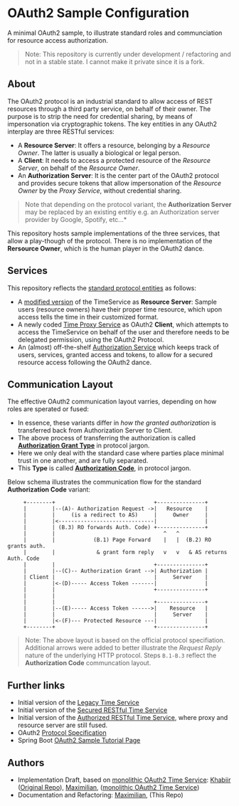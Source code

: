 # OAuth2 Sample Configuration

A minimal OAuth2 sample, to illustrate standard roles and communciation for resource access authorization.

 > Note: This repository is currently under development / refactoring and not in a stable state. I cannot make it private since it is a fork.

## About

The OAuth2 protocol is an industrial standard to allow access of REST resources through a third party service, on behalf of their owner. The purpose is to strip the need for credential sharing, by means of impersonation via cryptographic tokens.
The key entities in any OAuth2 interplay are three RESTful services:

 * A **Resource Server**: It offers a resource, belonging by a *Resource Owner*. The latter is usually a biological or legal person.
 * A **Client**: It needs to access a protected resource of the *Resource Server*, on behalf of the *Resource Owner*.
 * An **Authorization Server**: It is the center part of the OAuth2 protocol and provides secure tokens that allow impersonation of the *Resource Owner* by the *Proxy Service*, without credential sharing.  
 > Note that depending on the protocol variant, the **Authorization Server** may be replaced by an existing entitiy e.g. an Authorization server provider by Google, Spotify, etc...*

This repository hosts sample implementations of the three services, that allow a play-though of the protocol. There is no implementation of the **Rersource Owner**, which is the human player in the OAuth2 dance.

## Services

This repository reflects the [standard protocol entities](#about) as follows:

 * A [modified version](ResourceServer) of the TimeService as **Resource Server**: Sample users (resource owners) have their proper time resource, which upon access tells the time in their customized format.
 * A newly coded [Time Proxy Service](Client) as OAuth2 **Client**, which attempts to access the TimeService on behalf of the user and therefore needs to be delegated permission, using the OAuth2 Protocol.
 * An (almost) off-the-shelf [Authorization Service](AuthorizationServer) which keeps track of users, services, granted access and tokens, to allow for a secured resource access following the OAuth2 dance. 

## Communication Layout

The effective OAuth2 communication layout varries, depending on how roles are sperated or fused:

 * In essence, these variants differ in *how the granted authorization* is transferred back from Authorization Server to Client.
 * The above process of transferring the authorization is called [**Authorization Grant Type**]() in protocol jargon.
 * Here we only deal with the standard case where parties place minimal trust in one another, and are fully separated.  
 * This **Type** is called [**Authorization Code**](https://datatracker.ietf.org/doc/html/rfc6749#section-4.1), in protocol jargon.

Below schema illustrates the communication flow for the standard **Authorization Code** variant:

```
     +--------+                               +---------------+
     |        |--(A)- Authorization Request ->|   Resource    |
     |        |     (is a redirect to AS)     |     Owner     |
     |        |<------------------------------|               |
     |        | (B.3) RO forwards Auth. Code) +---------------+
     |        |                                  ^   ^
     |        |            (B.1) Page Forward    |   |  (B.2) RO grants auth.
     |        |             & grant form reply   v   v   & AS returns Auth. Code
     |        |                               +---------------+
     |        |--(C)-- Authorization Grant -->| Authorization |
     | Client |                               |     Server    |
     |        |<-(D)----- Access Token -------|               |
     |        |                               +---------------+
     |        |
     |        |                               +---------------+
     |        |--(E)----- Access Token ------>|    Resource   |
     |        |                               |     Server    |
     |        |<-(F)--- Protected Resource ---|               |
     +--------+                               +---------------+
```

 > Note: The above layout is based on the official protocol specifiation. Additional arrows were added to better illustrate the *Request Reply* nature of the underlying HTTP protocol. Steps ```B.1-B.3``` reflect the **Authorization Code** communcation layout.


## Further links

 * Initial version of the [Legacy Time Service](https://github.com/m5c/TimeServiceLegacy)
 * Initial version of the [Secured RESTful Time Service](https://github.com/m5c/OAuth2SpringBootDemo)
 * Initial version of the [Authorized RESTful Time Service](https://github.com/m5c/TimeServiceOAuth2Modular), where proxy and resource server are still fused.
 * OAuth2 [Protocol Specification](https://datatracker.ietf.org/doc/html/rfc6749#section-4.1)
 * Spring Boot [OAuth2 Sample Tutorial Page](https://howtodoinjava.com/spring-boot2/oauth2-auth-server/)

## Authors

 * Implementation Draft, based on [monolithic OAuth2 Time Service](https://github.com/m5c/OAuth2SpringBootDemo): [Khabiir](https://github.com/khabiirk) ([Original Repo](https://github.com/khabiirk/OAuthExample)), [Maximilian](https://www.cs.mcgill.ca/~mschie3/), ([monolithic OAuth2 Time Service](https://github.com/m5c/OAuth2SpringBootDemo))
 * Documentation and Refactoring: [Maximilian](https://www.cs.mcgill.ca/~mschie3/), (This Repo)
